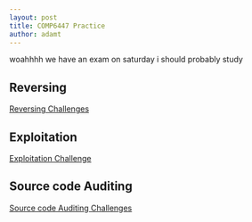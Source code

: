 ```yaml
---
layout: post
title: COMP6447 Practice
author: adamt
---
```


woahhhh we have an exam on saturday i should probably study

Reversing
--------------------------------

[Reversing Challenges](stuff/6447reversing)

Exploitation
--------------------------------

[Exploitation Challenge](stuff/6447exploit/exploit)


Source code Auditing
--------------------------------

[Source code Auditing Challenges](stuff/6447srcauditing)
